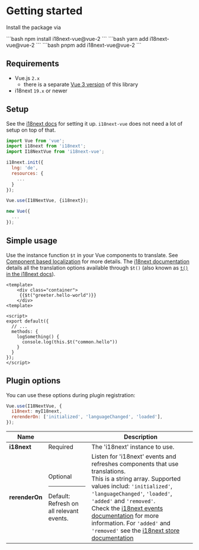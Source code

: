 # Getting started

Install the package via

<code-group>
<code-block title="npm">
```bash
npm install i18next-vue@vue-2
``` 
</code-block>

<code-block title="yarn">
```bash
yarn add i18next-vue@vue-2
```
</code-block>

<code-block title="pnpm">
```bash
pnpm add i18next-vue@vue-2
```
</code-block>
</code-group>

## Requirements

- Vue.js `2.x`
    - there is a separate [Vue 3 version](https://github.com/i18next/i18next-vue) of this library
- i18next `19.x` or newer

## Setup

See the [i18next docs](https://www.i18next.com/overview/api#init) for setting it up. `i18next-vue` does not need a lot of setup on top of that.

```javascript
import Vue from 'vue';
import i18next from 'i18next';
import I18NextVue from 'i18next-vue';

i18next.init({
  lng: 'de',
  resources: {
    ...
  }
});

Vue.use(I18NextVue, {i18next});

new Vue({
  ...
});
```

## Simple usage
Use the instance function `$t` in your Vue components to translate. See [Component based localization](./component.md) for more details.
The [i18next documentation](https://www.i18next.com/) details all the translation options available through `$t()` (also known as [`t()` in the i18next docs](https://www.i18next.com/overview/api#t)).

```vue
<template>
    <div class="container">
     {{$t("greeter.hello-world")}}
    </div>
<template>

<script>
export default({
  // ...
  methods: {
    logSomething() {
      console.log(this.$t("common.hello"))
    }
  }
});
</script>
```

## Plugin options

You can use these options during plugin registration: 

```js
Vue.use(I18NextVue, {
  i18next: myI18next,
  rerenderOn: ['initialized', 'languageChanged', 'loaded'],
});
```

| Name | | Description |
| --- | --- | --- |
| **i18next** | Required | The 'i18next' instance to use. |
| **rerenderOn** | Optional<hr>Default: Refresh on all relevant events. | Listen for 'i18next' events and refreshes components that use translations.<br>This is a string array. Supported values includ: `'initialized'`, `'languageChanged'`, `'loaded'`, `'added'` and `'removed'`.<br>Check the [i18next events documentation](https://www.i18next.com/overview/api#events) for more information. For `'added'` and `'removed'` see the [i18next store documentation](https://www.i18next.com/overview/api#store-events) |

